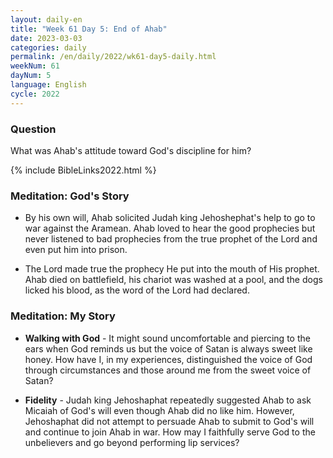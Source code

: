 ```yaml
---
layout: daily-en
title: "Week 61 Day 5: End of Ahab"
date: 2023-03-03
categories: daily
permalink: /en/daily/2022/wk61-day5-daily.html
weekNum: 61
dayNum: 5
language: English
cycle: 2022
---
```

### Question     
What was Ahab's attitude toward God's discipline for him?

{% include BibleLinks2022.html %} 

### Meditation: God's Story   
+ By his own will, Ahab solicited Judah king Jehoshephat's help to go to war against the Aramean. Ahab loved to hear the good prophecies but never listened to bad prophecies from the true prophet of the Lord and even put him into prison. 

+ The Lord made true the prophecy He put into the mouth of His prophet. Ahab died on battlefield, his chariot was washed at a pool, and the dogs licked his blood, as the word of the Lord had declared. 

### Meditation: My Story   
+ **Walking with God** - It might sound uncomfortable and piercing to the ears when God reminds us but the voice of Satan is always sweet like honey. How have I, in my experiences, distinguished the voice of God through circumstances and those around me from the sweet voice of Satan? 

+ **Fidelity** - Judah king Jehoshaphat repeatedly suggested Ahab to ask Micaiah of God's will even though Ahab did no like him. However, Jehoshaphat did not attempt to persuade Ahab to submit to God's will and continue to join Ahab in war. How may I faithfully serve God to the unbelievers and go beyond performing lip services? 
